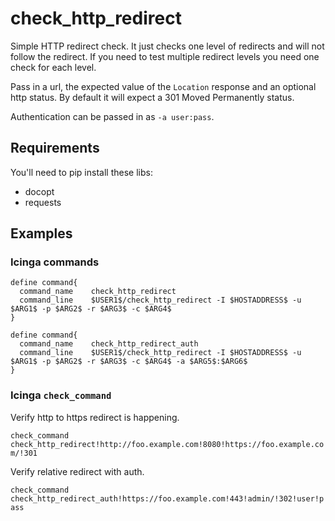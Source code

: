 # check_http_redirect

Simple HTTP redirect check. It just checks one level of redirects and will not
follow the redirect. If you need to test multiple redirect levels you need one
check for each level.

Pass in a url, the expected value of the `Location` response and an optional
http status. By default it will expect a 301 Moved Permanently status.

Authentication can be passed in as `-a user:pass`.

## Requirements

You'll need to pip install these libs:

 * docopt
 * requests

## Examples

### Icinga commands

```
define command{
  command_name    check_http_redirect
  command_line    $USER1$/check_http_redirect -I $HOSTADDRESS$ -u $ARG1$ -p $ARG2$ -r $ARG3$ -c $ARG4$
}

define command{
  command_name    check_http_redirect_auth
  command_line    $USER1$/check_http_redirect -I $HOSTADDRESS$ -u $ARG1$ -p $ARG2$ -r $ARG3$ -c $ARG4$ -a $ARG5$:$ARG6$
}
```

### Icinga `check_command`

Verify http to https redirect is happening.

`check_command check_http_redirect!http://foo.example.com!8080!https://foo.example.com/!301`

Verify relative redirect with auth.

`check_command check_http_redirect_auth!https://foo.example.com!443!admin/!302!user!pass`
